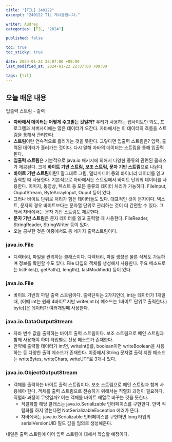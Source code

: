 ```yaml
---
title: "[TIL] 240122"
excerpt: "240122 TIL 게시글입니다."

writer: Audrey
categories: [TIL, "2024"]

published: false

toc: true
toc_sticky: true

date: 2024-01-22 22:07:00 +09:00
last_modified_at: 2024-01-22 22:07:00 +09:00

tags: [til]
---
```


## 오늘 배운 내용

입출력 스트림 - 출력

- **자바에서 데이터는 어떻게 주고받는 것일까?** 우리가 사용하는 웹사이트만 봐도, 프로그램과 서버사이에는 많은 데이터가 오간다. 자바에서는 이 데이터의 흐름을 스트림을 통해서 관리한다.
- **스트림**이란 연속적으로 흘러가는 것을 뜻한다. 그렇다면 입출력 스트림은? 입력, 출력된 데이터가 흘러가는 것이다. 다시 말해 자바의 데이터는 스트림을 통해 입출력된다.
- **입출력 스트림**은 기본적으로 java.io 패키지에 의해서 다양한 종류의 관련된 클래스가 제공된다. 크게 **바이트 기반 스트림, 보조 스트림, 문자 기반 스트림**으로 나뉜다.
- **바이트 기반 스트림**이란? 말그대로 그림, 멀티미디어 등의 바이너리 데이터를 읽고 출력할 때 사용한다. 기본적으로 자바에서는 스트림에서 바이트 단위의 데이터를 사용한다. 이미지, 동영상, 텍스트 등 모든 종류의 데이터 처리가 가능하다. FileInput, OuputStream, ByteArrayInput, Ouput 등이 있다.
- 그러나 바이트 단위로 처리가 힘든 데이터들도 있다. 대표적인 것이 문자이다. 텍스트, 문자의 경우 바이트보다는 문자열 단위로 관리하는 것이 더 간편할 수 있다. 그래서 자바에서는 문자 기반 스트림도 제공한다.
- **문자 기반 스트림**은 문자 데이터를 읽고 출력할 때 사용한다. FileReader, StringReader, StringWriter 등이 있다.
- 오늘 공부한 것은 이중에서도 총 네가지 출력스트림이다.

### **java.io.File**

- 디렉터리, 파일을 관리하는 클래스이다. 디렉터리, 파일 생성은 물론 삭제도 가능하며 정보를 확인할 수도 있다. File 타입의 객체를 생성해서 사용한다. 주요 메소드로는 listFiles(), getPath(), length(), lastModified() 등이 있다.

### **java.io.File**

- 바이트 기반의 파일 출력 스트림이다. 출력단위는 2가지인데, int는 데이터가 1개일때, (이때 int는 원래 4바이트지만 write(int b) 메소드는 1바이트 단위로 출력한다.) byte[]은 데이터가 여러개일때 사용한다.

### **java.io.DataOutputStream**

- 자바 변수 값을 출력하는 바이트 출력 스트림이다. 보조 스트림으로 메인 스트림과 함께 사용해야 하며 타입별로 전용 메소드가 존재한다.
- 만약에 출력할 데이터가 int면, writeInt()를, boolean이면 writeBoolean을 사용하는 등 다양한 출력 메소드가 존재한다. 이중에서 String 문자열 출력 지원 메소드는 writeBytes, writeChars, writeUTF로 3개나 있다.

### **java.io.ObjectOutputStream**

- 객체를 출력하는 바이트 출력 스트림이다. 보조 스트림으로 메인 스트림과 함께 사용해야 한다. 객체를 출력 스트림으로 전송하기 위해서는 직렬화 과정이 필요하다. 직렬화 과정이 무엇일까? 이는 객체를 바이트 배열로 바꾸는 것을 뜻한다.
    - 직렬화할 해당 클래스는 java.io.Serializable 인터페이스를 구현한다. 만약 직렬화를 하지 않는다면 NotSerializableException 에러가 뜬다.
    - 자바에서는 java.io.Serializable 인터페이스를 구현하면 long 타입의 serialVersionUID 필드 값을 임의로 생성해준다.

내일은 출력 스트림에 이어 입력 스트림에 대해서 학습할 예정이다.